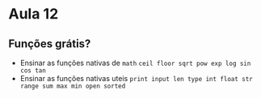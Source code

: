 # Aula 12

## Funções grátis?

- Ensinar as funções nativas de `math` `ceil floor sqrt pow exp log sin cos tan`
- Ensinar as funções nativas uteis `print input len type int float str range sum max min open sorted`